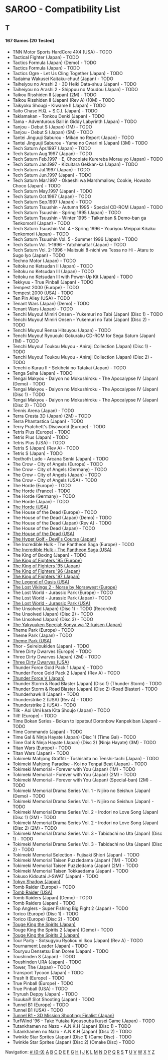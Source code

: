 # SAROO - Compatibility List

## T

#### 167 Games (20 Tested)

- TNN Motor Sports HardCore 4X4 (USA) - TODO
- Tactical Fighter (Japan) - TODO
- Tactics Formula (Japan) (Demo) - TODO
- Tactics Formula (Japan) - TODO
- Tactics Ogre - Let Us Cling Together (Japan) - TODO
- Tadaima Wakusei Kaitaku-chuu! (Japan) - TODO
- Taiheiyou no Arashi 2 - 3D Heiki Data-shuu (Japan) - TODO
- Taiheiyou no Arashi 2 - Shippuu no Moudou (Japan) - TODO
- Taikou Risshiden II (Japan) (2M) - TODO
- Taikou Risshiden II (Japan) (Rev A) (10M) - TODO
- Taikyoku Shougi - Kiwame II (Japan) - TODO
- Taito Chase H.Q. + S.C.I. (Japan) - TODO
- Taklamakan - Tonkou Denki (Japan) - TODO
- Tama - Adventurous Ball in Giddy Labyrinth (Japan) - TODO
- Tanjou - Debut S (Japan) (1M) - TODO
- Tanjou - Debut S (Japan) (5M) - TODO
- Tantei Jinguuji Saburou - Mikan no Report (Japan) - TODO
- Tantei Jinguuji Saburou - Yume no Owari ni (Japan) (3M) - TODO
- Tech Saturn Apr.1997 (Japan) - TODO
- Tech Saturn Aug.1997 (Japan) - TODO
- Tech Saturn Feb.1997 - E, Chocolate Kurereba Morau yo (Japan) - TODO
- Tech Saturn Jan.1997 - Kizuitara Gekkan-ka (Japan) - TODO
- Tech Saturn Jul.1997 (Japan) - TODO
- Tech Saturn Jun.1997 (Japan) - TODO
- Tech Saturn Mar.1997 - Okaeshi wa Marshmallow, Cookie, Howaito Choco (Japan) - TODO
- Tech Saturn May.1997 (Japan) - TODO
- Tech Saturn Oct.1997 (Japan) - TODO
- Tech Saturn Sep.1997 (Japan) - TODO
- Tech Saturn Tsuushin - Autumn 1995 - Special CD-ROM (Japan) - TODO
- Tech Saturn Tsuushin - Spring 1995 (Japan) - TODO
- Tech Saturn Tsuushin - Winter 1995 - Taikenban & Demo-ban ga Tenkomori! (Japan) - TODO
- Tech Saturn Tsuushin Vol. 4 - Spring 1996 - Youriyou Meippai Kikaku Tenkomori (Japan) - TODO
- Tech Saturn Tsuushin Vol. 5 - Summer 1996 (Japan) - TODO
- Tech Saturn Vol. 1-1996 - Yatchimatta! (Japan) - TODO
- Tech Saturn Vol. 2-1996 - Maitsuki 8-nichi wa Tessa no Hi - Ataru to Sugo Iyo (Japan) - TODO
- Techno Motor (Japan) - TODO
- Teitoku no Ketsudan II (Japan) - TODO
- Teitoku no Ketsudan III (Japan) - TODO
- Teitoku no Ketsudan III with Power-Up Kit (Japan) - TODO
- Tekkyuu - True Pinball (Japan) - TODO
- Tempest 2000 (Europe) - TODO
- Tempest 2000 (USA) - TODO
- Ten Pin Alley (USA) - TODO
- Tenant Wars (Japan) (Demo) - TODO
- Tenant Wars (Japan) - TODO
- Tenchi Muyou! Mimiri Onsen - Yukemuri no Tabi (Japan) (Disc 1) - TODO
- Tenchi Muyou! Mimiri Onsen - Yukemuri no Tabi (Japan) (Disc 2) - TODO
- Tenchi Muyou! Rensa Hitsuyou (Japan) - TODO
- Tenchi Muyou! Ryououki Gokuraku CD-ROM for Sega Saturn (Japan) (1M) - TODO
- Tenchi Muyou! Toukou Muyou - Aniraji Collection (Japan) (Disc 1) - TODO
- Tenchi Muyou! Toukou Muyou - Aniraji Collection (Japan) (Disc 2) - TODO
- Tenchi o Kurau II - Sekiheki no Tatakai (Japan) - TODO
- Tenga Seiha (Japan) - TODO
- Tengai Makyou - Daiyon no Mokushiroku - The Apocalypse IV (Japan) (Demo) - TODO
- Tengai Makyou - Daiyon no Mokushiroku - The Apocalypse IV (Japan) (Disc 1) - TODO
- Tengai Makyou - Daiyon no Mokushiroku - The Apocalypse IV (Japan) (Disc 2) - TODO
- Tennis Arena (Japan) - TODO
- Terra Cresta 3D (Japan) (2M) - TODO
- Terra Phantastica (Japan) - TODO
- Terry Pratchett's Discworld (Europe) - TODO
- Tetris Plus (Europe) - TODO
- Tetris Plus (Japan) - TODO
- Tetris Plus (USA) - TODO
- Tetris S (Japan) (Rev A) - TODO
- Tetris S (Japan) - TODO
- Texthoth Ludo - Arcana Senki (Japan) - TODO
- The Crow - City of Angels (Europe) - TODO
- The Crow - City of Angels (Germany) - TODO
- The Crow - City of Angels (Japan) - TODO
- The Crow - City of Angels (USA) - TODO
- The Horde (Europe) - TODO
- The Horde (France) - TODO
- The Horde (Germany) - TODO
- The Horde (Japan) - TODO
- [The Horde (USA)](../../Regions/USA/T-15909H50/01/README.md)
- The House of the Dead (Europe) - TODO
- The House of the Dead (Japan) (Demo) - TODO
- The House of the Dead (Japan) (Rev A) - TODO
- The House of the Dead (Japan) - TODO
- [The House of the Dead (USA)](../../Regions/USA/T-26109G/01/README.md)
- [The Hyper Golf - Devil's Course (Japan)](../../Regions/Japan/T-2303H/01/README.md)
- The Incredible Hulk - The Pantheon Saga (Europe) - TODO
- [The Incredible Hulk - The Pantheon Saga (USA)](../../Regions/USA/T-7905H/01/README.md)
- The King of Boxing (Japan) - TODO
- [The King of Fighters '95 (Europe)](../../Regions/Europe/MK-81088/01/README.md)
- [The King of Fighters '95 (Japan)](../../Regions/Japan/T-3101G/01/README.md)
- [The King of Fighters '96 (Japan)](../../Regions/Japan/T-3108G/01/README.md)
- [The King of Fighters '97 (Japan)](../../Regions/Japan/T-3121G/01/README.md)
- [The Legend of Oasis (USA)](../../Regions/USA/MK-81302/01/README.md)
- [The Lost Vikings 2 - Norse by Norsewest (Europe)](../../Regions/Europe/T-12521H50/01/README.md)
- The Lost World - Jurassic Park (Europe) - TODO
- The Lost World - Jurassic Park (Japan) - TODO
- [The Lost World - Jurassic Park (USA)](../../Regions/USA/MK-81065/01/README.md)
- The Unsolved (Japan) (Disc 1) - TODO (Recorded)
- The Unsolved (Japan) (Disc 2) - TODO
- The Unsolved (Japan) (Disc 3) - TODO
- [The Yakyuuken Special: Konya wa 12-kaisen (Japan)](../../Regions/Japan/T-21901G/01/README.md)
- Theme Park (Europe) - TODO
- Theme Park (Japan) - TODO
- [Theme Park (USA)](../../Regions/USA/T-5001H/01/README.md)
- Thor - Seireioukiden (Japan) - TODO
- Three Dirty Dwarves (Europe) - TODO
- Three Dirty Dwarves (Japan) (2M) - TODO
- [Three Dirty Dwarves (USA)](../../Regions/USA/T-30401H/01/README.md)
- Thunder Force Gold Pack 1 (Japan) - TODO
- Thunder Force Gold Pack 2 (Japan) (Rev A) - TODO
- [Thunder Force V (Japan)](../../Regions/Japan/T-1811G/01/README.md)
- Thunder Storm & Road Blaster (Japan) (Disc 1) (Thunder Storm) - TODO
- Thunder Storm & Road Blaster (Japan) (Disc 2) (Road Blaster) - TODO
- Thunderhawk II (Japan) - TODO
- Thunderstrike 2 (USA) (Rev A) - TODO
- Thunderstrike 2 (USA) - TODO
- Tilk - Aoi Umi kara Kita Shoujo (Japan) - TODO
- Tilt! (Europe) - TODO
- Time Bokan Series - Bokan to Ippatsu! Doronbow Kanpekiban (Japan) - TODO
- Time Commando (Japan) - TODO
- Time Gal & Ninja Hayate (Japan) (Disc 1) (Time Gal) - TODO
- Time Gal & Ninja Hayate (Japan) (Disc 2) (Ninja Hayate) (3M) - TODO
- Titan Wars (Europe) - TODO
- Titan Wars (Japan) - TODO
- Tokimeki Mahjong Graffiti - Toshishita no Tenshi-tachi (Japan) - TODO
- Tokimeki Mahjong Paradise - Koi no Tenpai Beat (Japan) - TODO
- Tokimeki Memorial - Forever with You (Japan) (1M) - TODO
- Tokimeki Memorial - Forever with You (Japan) (2M) - TODO
- Tokimeki Memorial - Forever with You (Japan) (Special-ban) (2M) - TODO
- Tokimeki Memorial Drama Series Vol. 1 - Nijiiro no Seishun (Japan) (Demo) - TODO
- Tokimeki Memorial Drama Series Vol. 1 - Nijiiro no Seishun (Japan) - TODO
- Tokimeki Memorial Drama Series Vol. 2 - Irodori no Love Song (Japan) (Disc 1) (2M) - TODO
- Tokimeki Memorial Drama Series Vol. 2 - Irodori no Love Song (Japan) (Disc 2) (2M) - TODO
- Tokimeki Memorial Drama Series Vol. 3 - Tabidachi no Uta (Japan) (Disc 1) - TODO
- Tokimeki Memorial Drama Series Vol. 3 - Tabidachi no Uta (Japan) (Disc 2) - TODO
- Tokimeki Memorial Selection - Fujisaki Shiori (Japan) - TODO
- Tokimeki Memorial Taisen Puzzledama (Japan) (1M) - TODO
- Tokimeki Memorial Taisen Puzzledama (Japan) (2M) - TODO
- Tokimeki Memorial Taisen Tokkaedama (Japan) - TODO
- Tokuso Kidoutai J-SWAT (Japan) - TODO
- [Tokyo Shadow (Japan)](../../Regions/Japan/T-1110G/01/README.md)
- Tomb Raider (Europe) - TODO
- [Tomb Raider (USA)](../../Regions/USA/T-7910H/01/README.md)
- Tomb Raiders (Japan) (Demo) - TODO
- Tomb Raiders (Japan) - TODO
- Top Anglers - Super Fishing Big Fight 2 (Japan) - TODO
- Torico (Europe) (Disc 1) - TODO
- Torico (Europe) (Disc 2) - TODO
- [Touge King the Spirits (Japan)](../../Regions/Japan/T-14401G/01/README.md)
- Touge King the Spirits 2 (Japan) (Demo) - TODO
- [Touge King the Spirits 2 (Japan)](../../Regions/Japan/T-14412G/01/README.md)
- Tour Party - Sotsugyou Ryokou ni Ikou (Japan) (Rev A) - TODO
- Tournament Leader (Japan) - TODO
- Touryuu Densetsu Elan Doree (Japan) - TODO
- Toushinden S (Japan) - TODO
- Toushinden URA (Japan) - TODO
- Tower, The (Japan) - TODO
- Transport Tycoon (Japan) - TODO
- Trash It (Europe) - TODO
- True Pinball (Europe) - TODO
- True Pinball (USA) - TODO
- Tryrush Deppy (Japan) - TODO
- Tsuukai!! Slot Shooting (Japan) - TODO
- Tunnel B1 (Europe) - TODO
- Tunnel B1 (USA) - TODO
- [Tunnel B1 - 3D Mission Shooting: Finalist (Japan)](../../Regions/Japan/T-18511G/01/README.md)
- TurfWind '96 - Take Yutaka Kyousouba Ikusei Game (Japan) - TODO
- Tutankhamen no Nazo - A.N.K.H (Japan) (Disc 1) - TODO
- Tutankhamen no Nazo - A.N.K.H (Japan) (Disc 2) - TODO
- Twinkle Star Sprites (Japan) (Disc 1) (Game Disc) - TODO
- Twinkle Star Sprites (Japan) (Disc 2) (Omake Disc) - TODO

Navigation:
[# (0-9)](./09.md) [A](./A.md) [B](./B.md) [C](./C.md) [D](./D.md) [E](./E.md) [F](./F.md) [G](./G.md) [H](./H.md) [I](./I.md) [J](./J.md) [K](./K.md) [L](./L.md) [M](./M.md) [N](./N.md) [O](./O.md) [P](./P.md) [Q](./Q.md) [R](./R.md) [S](./S.md) **T** [U](./U.md) [V](./V.md) [W](./W.md) [X](./X.md) [Y](./Y.md) [Z](./Z.md)
